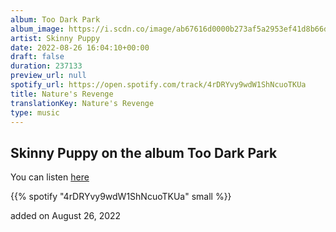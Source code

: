 ```yaml
---
album: Too Dark Park
album_image: https://i.scdn.co/image/ab67616d0000b273af5a2953ef41d8b66d8f5dc7
artist: Skinny Puppy
date: 2022-08-26 16:04:10+00:00
draft: false
duration: 237133
preview_url: null
spotify_url: https://open.spotify.com/track/4rDRYvy9wdW1ShNcuoTKUa
title: Nature's Revenge
translationKey: Nature's Revenge
type: music
---
```


## Skinny Puppy on the album Too Dark Park

You can listen [here](https://open.spotify.com/track/4rDRYvy9wdW1ShNcuoTKUa)

{{% spotify "4rDRYvy9wdW1ShNcuoTKUa" small %}}

added on August 26, 2022